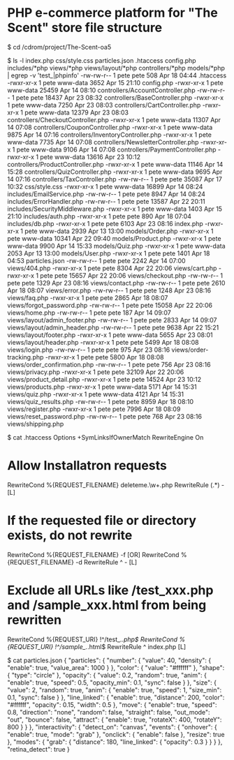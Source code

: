 # PHP e-commerce platform for "The Scent" store file structure

$ cd /cdrom/project/The-Scent-oa5

$ ls -l index.php css/style.css particles.json .htaccess config.php includes/*php views/*php views/layout/*php controllers/*php models/*php | egrep -v 'test_|phpinfo' 
-rw-rw-r-- 1 pete pete       508 Apr 18 04:44 .htaccess
-rwxr-xr-x 1 pete www-data  3652 Apr 15 21:10 config.php
-rwxr-xr-x 1 pete www-data 25459 Apr 14 08:10 controllers/AccountController.php
-rw-rw-r-- 1 pete pete     18437 Apr 23 08:32 controllers/BaseController.php
-rwxr-xr-x 1 pete www-data  7250 Apr 23 08:03 controllers/CartController.php
-rwxr-xr-x 1 pete www-data 12379 Apr 23 08:03 controllers/CheckoutController.php
-rwxr-xr-x 1 pete www-data 11307 Apr 14 07:08 controllers/CouponController.php
-rwxr-xr-x 1 pete www-data  9875 Apr 14 07:16 controllers/InventoryController.php
-rwxr-xr-x 1 pete www-data  7735 Apr 14 07:08 controllers/NewsletterController.php
-rwxr-xr-x 1 pete www-data  9106 Apr 14 07:08 controllers/PaymentController.php
-rwxr-xr-x 1 pete www-data 13616 Apr 23 10:12 controllers/ProductController.php
-rwxr-xr-x 1 pete www-data 11146 Apr 14 15:28 controllers/QuizController.php
-rwxr-xr-x 1 pete www-data  9695 Apr 14 07:16 controllers/TaxController.php
-rw-rw-r-- 1 pete pete     35087 Apr 17 10:32 css/style.css
-rwxr-xr-x 1 pete www-data 16899 Apr 14 08:24 includes/EmailService.php
-rw-rw-r-- 1 pete pete      8947 Apr 14 08:24 includes/ErrorHandler.php
-rw-rw-r-- 1 pete pete     13587 Apr 22 20:11 includes/SecurityMiddleware.php
-rwxr-xr-x 1 pete www-data  1403 Apr 15 21:10 includes/auth.php
-rwxr-xr-x 1 pete pete       890 Apr 18 07:04 includes/db.php
-rwxr-xr-x 1 pete pete      6103 Apr 23 08:16 index.php
-rwxr-xr-x 1 pete www-data  2939 Apr 13 13:00 models/Order.php
-rwxr-xr-x 1 pete www-data 10341 Apr 22 09:40 models/Product.php
-rwxr-xr-x 1 pete www-data  9900 Apr 14 15:33 models/Quiz.php
-rwxr-xr-x 1 pete www-data  2053 Apr 13 13:00 models/User.php
-rwxr-xr-x 1 pete pete      1401 Apr 18 04:53 particles.json
-rw-rw-r-- 1 pete pete      2242 Apr 14 07:00 views/404.php
-rwxr-xr-x 1 pete pete      8304 Apr 22 20:06 views/cart.php
-rwxr-xr-x 1 pete pete     15657 Apr 22 20:06 views/checkout.php
-rw-rw-r-- 1 pete pete      1329 Apr 23 08:16 views/contact.php
-rw-rw-r-- 1 pete pete      2610 Apr 18 08:07 views/error.php
-rw-rw-r-- 1 pete pete      1248 Apr 23 08:16 views/faq.php
-rwxr-xr-x 1 pete pete      2865 Apr 18 08:07 views/forgot_password.php
-rw-rw-r-- 1 pete pete     15058 Apr 22 20:06 views/home.php
-rw-rw-r-- 1 pete pete       187 Apr 14 09:07 views/layout/admin_footer.php
-rw-rw-r-- 1 pete pete      2833 Apr 14 09:07 views/layout/admin_header.php
-rw-rw-r-- 1 pete pete      9638 Apr 22 15:21 views/layout/footer.php
-rwxr-xr-x 1 pete www-data  5655 Apr 23 08:01 views/layout/header.php
-rwxr-xr-x 1 pete pete      5499 Apr 18 08:08 views/login.php
-rw-rw-r-- 1 pete pete       975 Apr 23 08:16 views/order-tracking.php
-rwxr-xr-x 1 pete pete      5800 Apr 18 08:08 views/order_confirmation.php
-rw-rw-r-- 1 pete pete       756 Apr 23 08:16 views/privacy.php
-rwxr-xr-x 1 pete pete     32109 Apr 22 20:06 views/product_detail.php
-rwxr-xr-x 1 pete pete     14524 Apr 23 10:12 views/products.php
-rwxr-xr-x 1 pete www-data  5171 Apr 14 15:31 views/quiz.php
-rwxr-xr-x 1 pete www-data  4121 Apr 14 15:31 views/quiz_results.php
-rw-rw-r-- 1 pete pete      8959 Apr 18 08:10 views/register.php
-rwxr-xr-x 1 pete pete      7996 Apr 18 08:09 views/reset_password.php
-rw-rw-r-- 1 pete pete       768 Apr 23 08:16 views/shipping.php

$ cat .htaccess
Options +SymLinksIfOwnerMatch
RewriteEngine On

# Allow Installatron requests
RewriteCond %{REQUEST_FILENAME} deleteme\.\w+\.php
RewriteRule (.*) - [L]

# If the requested file or directory exists, do not rewrite
RewriteCond %{REQUEST_FILENAME} -f [OR]
RewriteCond %{REQUEST_FILENAME} -d
RewriteRule ^ - [L]

# Exclude all URLs like /test_xxx.php and /sample_xxx.html from being rewritten
RewriteCond %{REQUEST_URI} !^/test_.*\.php$
RewriteCond %{REQUEST_URI} !^/sample_.*\.html$
RewriteRule ^ index.php [L]

$ cat particles.json
{
  "particles": {
    "number": {
      "value": 40,
      "density": {
        "enable": true,
        "value_area": 1000
      }
    },
    "color": {
      "value": "#ffffff"
    },
    "shape": {
      "type": "circle"
    },
    "opacity": {
      "value": 0.2,
      "random": true,
      "anim": {
        "enable": true,
        "speed": 0.5,
        "opacity_min": 0.1,
        "sync": false
      }
    },
    "size": {
      "value": 2,
      "random": true,
      "anim": {
        "enable": true,
        "speed": 1,
        "size_min": 0.1,
        "sync": false
      }
    },
    "line_linked": {
      "enable": true,
      "distance": 200,
      "color": "#ffffff",
      "opacity": 0.15,
      "width": 0.5
    },
    "move": {
      "enable": true,
      "speed": 0.8,
      "direction": "none",
      "random": false,
      "straight": false,
      "out_mode": "out",
      "bounce": false,
      "attract": {
        "enable": true,
        "rotateX": 400,
        "rotateY": 800
      }
    }
  },
  "interactivity": {
    "detect_on": "canvas",
    "events": {
      "onhover": {
        "enable": true,
        "mode": "grab"
      },
      "onclick": {
        "enable": false
      },
      "resize": true
    },
    "modes": {
      "grab": {
        "distance": 180,
        "line_linked": {
          "opacity": 0.3
        }
      }
    }
  },
  "retina_detect": true
}
